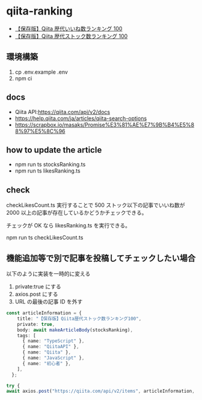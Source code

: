 # qiita-ranking

- [【保存版】Qiita 歴代いいね数ランキング 100](https://qiita.com/newbee1939/items/48a37fcdc458603797de)
- [【保存版】Qiita 歴代ストック数ランキング 100](https://qiita.com/newbee1939/items/2391cd66cd00048df7cb)

## 環境構築

1. cp .env.example .env
2. npm ci

## docs

- Qiita API:https://qiita.com/api/v2/docs
- https://help.qiita.com/ja/articles/qiita-search-options
- https://scrapbox.io/masaks/Promise%E3%81%AE%E7%9B%B4%E5%88%97%E5%8C%96

## how to update the article

- npm run ts stocksRanking.ts
- npm run ts likesRanking.ts

## check

checkLikesCount.ts 実行することで 500 ストック以下の記事でいいね数が 2000 以上の記事が存在しているかどうかチェックできる。

チェックが OK なら likesRanking.ts を実行できる。

npm run ts checkLikesCount.ts

## 機能追加等で別で記事を投稿してチェックしたい場合

以下のように実装を一時的に変える

1. private:true にする
2. axios.post にする
3. URL の最後の記事 ID を外す

```typescript
const articleInformation = {
    title: "【保存版】Qiita歴代ストック数ランキング100",
    private: true,
    body: await makeArticleBody(stocksRanking),
    tags: [
      { name: "TypeScript" },
      { name: "QiitaAPI" },
      { name: "Qiita" },
      { name: "JavaScript" },
      { name: "初心者" },
    ],
  };

try {
await axios.post("https://qiita.com/api/v2/items", articleInformation, {
```

